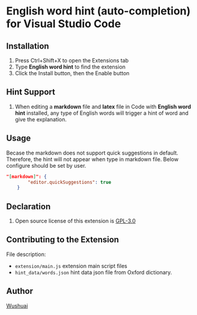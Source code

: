 # English word hint (auto-completion) for Visual Studio Code


## Installation

1. Press Ctrl+Shift+X to open the Extensions tab
2. Type **English word hint** to find the extension
3. Click the Install button, then the Enable button

## Hint Support

1. When editing a **markdown** file and **latex** file in Code with **English word hint** installed, any type of English words will trigger a hint of word and give the explanation.


## Usage

Becase the markdown does not support quick suggestions in default. Therefore, the hint will not appear when type in markdown file. Below configure should be set by user.

```json
"[markdown]": {
        "editor.quickSuggestions": true
    }
```

## Declaration

1. Open source license of this extension is [GPL-3.0](LICENSE)

## Contributing to the Extension

File description:

- `extension/main.js` extension main script files
- `hint_data/words.json` hint data json file from Oxford dictionary.

## Author

[Wushuai](https://github.com/wushuaibuaa)
